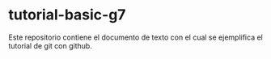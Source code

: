# tutorial-basic-g7
Este repositorio contiene el documento de texto con el cual se ejemplifica el tutorial de git con github.
